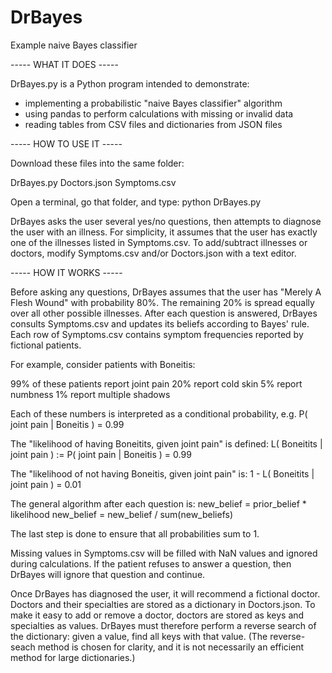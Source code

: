 # DrBayes
Example naive Bayes classifier

----- WHAT IT DOES -----

DrBayes.py is a Python program intended to demonstrate:

- implementing a probabilistic "naive Bayes classifier" algorithm
- using pandas to perform calculations with missing or invalid data
- reading tables from CSV files and dictionaries from JSON files


----- HOW TO USE IT -----

Download these files into the same folder:

DrBayes.py
Doctors.json
Symptoms.csv

Open a terminal, go that folder, and type: python DrBayes.py

DrBayes asks the user several yes/no questions, then attempts to diagnose the user with an illness. For simplicity, it assumes that the user has exactly one of the illnesses listed in Symptoms.csv. To add/subtract illnesses or doctors, modify Symptoms.csv and/or Doctors.json with a text editor.


----- HOW IT WORKS -----

Before asking any questions, DrBayes assumes that the user has "Merely A Flesh Wound" with probability 80%. The remaining 20% is spread equally over all other possible illnesses. After each question is answered, DrBayes consults Symptoms.csv and updates its beliefs according to Bayes' rule. Each row of Symptoms.csv contains symptom frequencies reported by fictional patients.

For example, consider patients with Boneitis:

99% of these patients report joint pain
20% report cold skin
5% report numbness
1% report multiple shadows

Each of these numbers is interpreted as a conditional probability, e.g.
P( joint pain | Boneitis ) = 0.99

The "likelihood of having Boneitits, given joint pain" is defined:
L( Boneitits | joint pain ) := P( joint pain | Boneitis ) = 0.99

The "likelihood of not having Boneitis, given joint pain" is:
1 - L( Boneitits | joint pain ) = 0.01

The general algorithm after each question is:
new_belief = prior_belief * likelihood
new_belief = new_belief / sum(new_beliefs)

The last step is done to ensure that all probabilities sum to 1.

Missing values in Symptoms.csv will be filled with NaN values and ignored during calculations. If the patient refuses to answer a question, then DrBayes will ignore that question and continue.

Once DrBayes has diagnosed the user, it will recommend a fictional doctor. Doctors and their specialties are stored as a dictionary in Doctors.json. To make it easy to add or remove a doctor, doctors are stored as keys and specialties as values. DrBayes must therefore perform a reverse search of the dictionary: given a value, find all keys with that value. (The reverse-seach method is chosen for clarity, and it is not necessarily an efficient method for large dictionaries.)
